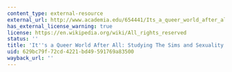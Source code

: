 ```yaml
---
content_type: external-resource
external_url: http://www.academia.edu/654441/Its_a_queer_world_after_all_Studying_The_Sims_and_sexuality
has_external_license_warning: true
license: https://en.wikipedia.org/wiki/All_rights_reserved
status: ''
title: 'It''s a Queer World After All: Studying The Sims and Sexuality'
uid: 629bc79f-72cd-4221-bd49-591769a83500
wayback_url: ''
---
```

